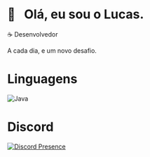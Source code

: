 # 🌟 &nbsp; Olá, eu sou o Lucas.
☕ Desenvolvedor

A cada dia, e um novo desafio.

# Linguagens

![Java](https://img.shields.io/badge/Java-white?style=for-the-badge&color=gray)

# Discord

[![Discord Presence](https://lanyard.cnrad.dev/api/1288572264471728190)](https://discord.com/users/1288572264471728190)
